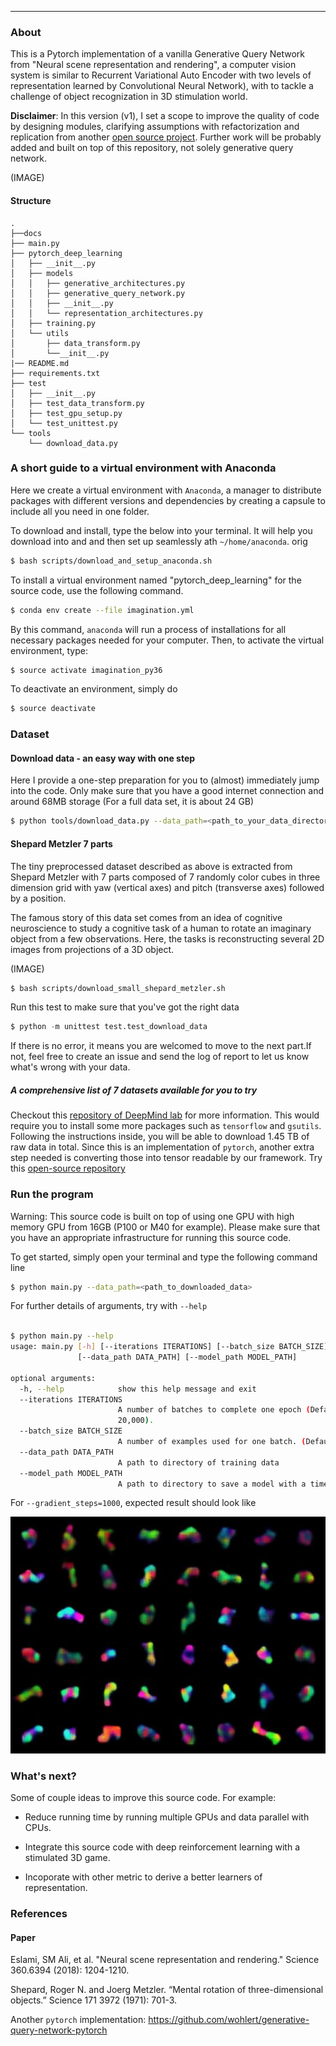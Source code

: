 
---


### About


 This is a Pytorch implementation of a vanilla Generative Query Network from "Neural scene representation and rendering", a computer vision system is similar to Recurrent Variational Auto Encoder with two levels of representation learned by Convolutional Neural Network), with to tackle a challenge of object recognization in 3D stimulation world.

 **Disclaimer**: In this version (v1), I set a scope to improve the quality of code by designing modules, clarifying assumptions with refactorization and replication from another [open source project](https://github.com/wohlert/generative-query-network-pytorch). Further work will be probably added and built on top of this repository, not solely generative query network.

(IMAGE)

#### Structure
```
.
├──docs
├── main.py
├── pytorch_deep_learning
│   ├── __init__.py
│   ├── models
│   │   ├── generative_architectures.py
│   │   ├── generative_query_network.py
│   │   ├── __init__.py
│   │   └── representation_architectures.py
│   ├── training.py
│   └── utils
│       ├── data_transform.py
│       └──__init__.py
|── README.md
├── requirements.txt
├── test
│   ├── __init__.py
│   ├── test_data_transform.py
│   ├── test_gpu_setup.py
│   └── test_unittest.py
└── tools
    └── download_data.py
```

### A short guide to a virtual environment with Anaconda

Here we create a virtual environment with `Anaconda`, a manager to distribute packages with different versions and dependencies by creating a capsule to include all you need in one folder.

To download and install, type the below into your terminal. It will help you download into and and then set up seamlessly ath `~/home/anaconda`.  orig
```bash
$ bash scripts/download_and_setup_anaconda.sh
```
To install a virtual environment named "pytorch_deep_learning" for the source code, use the following command.
```bash
$ conda env create --file imagination.yml
```

By this command, `anaconda` will run a process of installations for all necessary packages needed for your computer. Then, to activate the virtual environment, type:

```bash
$ source activate imagination_py36
```

To deactivate an environment, simply do

```bash
$ source deactivate
```

### Dataset

#### Download data - an easy way with one step

Here I provide a one-step preparation for you to (almost) immediately jump into the code. Only make sure that you have a good internet connection and around 68MB storage (For a full data set, it is about 24 GB)

```bash
$ python tools/download_data.py --data_path=<path_to_your_data_directory>
```

#### Shepard Metzler 7 parts

The tiny preprocessed dataset described as above is extracted from Shepard Metzler with 7 parts composed of 7 randomly color cubes in three dimension grid with yaw (vertical axes) and pitch (transverse axes) followed by a position.

The famous story of this data set comes from an idea of cognitive neuroscience to study a cognitive task of a human to rotate an imaginary object from a few observations. Here, the tasks is reconstructing several 2D images from projections of a 3D object.

(IMAGE)
```bash
$ bash scripts/download_small_shepard_metzler.sh
```

Run this test to make sure that you've got the right data
```python
$ python -m unittest test.test_download_data
```

If there is no error, it means you are welcomed to move to the next part.If not, feel free to create an issue and send the log of report to let us know what's wrong with your data.

##### A comprehensive list of 7 datasets available for you to try

Checkout this [repository of DeepMind lab](https://github.com/deepmind/gqn-datasets) for more information. This would require you to install some more packages such as `tensorflow` and `gsutils`. Following the instructions inside, you will be able to download 1.45 TB of raw data in total.  Since this is an implementation of `pytorch`, another extra step needed is converting those into tensor readable by our framework. Try this [open-source repository](https://github.com/l3robot/gqn_datasets_translator)

### Run the program
Warning: This source code is built on top of using one GPU with high memory GPU from 16GB (P100 or M40 for example). Please make sure that you have an appropriate infrastructure for running this source code.

To get started, simply open your terminal and type the following command line
```bash
$ python main.py --data_path=<path_to_downloaded_data>
```

For further details of arguments, try with `--help`

```bash

$ python main.py --help                                                                                                                                                                                                                                                   [
usage: main.py [-h] [--iterations ITERATIONS] [--batch_size BATCH_SIZE]
               [--data_path DATA_PATH] [--model_path MODEL_PATH]

optional arguments:
  -h, --help            show this help message and exit
  --iterations ITERATIONS
                        A number of batches to complete one epoch (Default:
                        20,000).
  --batch_size BATCH_SIZE
                        A number of examples used for one batch. (Default: 36)
  --data_path DATA_PATH
                        A path to directory of training data
  --model_path MODEL_PATH
                        A path to directory to save a model with a timestamp.
```

For `--gradient_steps=1000`, expected result should look like

![](./docs/sample_reconstruction_1000.jpg)

### What's next?

Some of couple ideas to improve this source code. For example:

* Reduce running time by running multiple GPUs and data parallel with CPUs.

* Integrate this source code with deep reinforcement learning with a stimulated 3D game.

* Incoporate with other metric to derive a better learners of representation.

### References

#### Paper

Eslami, SM Ali, et al. "Neural scene representation and rendering." Science 360.6394 (2018): 1204-1210.

Shepard, Roger N. and Joerg Metzler. “Mental rotation of three-dimensional objects.” Science 171 3972 (1971): 701-3.

Another `pytorch` implementation: https://github.com/wohlert/generative-query-network-pytorch
